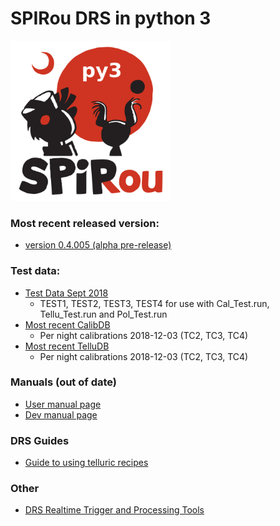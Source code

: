 # SPIRou DRS in python 3

<img src="./INTROOT/documentation/Figures/Logo_SPIRou-22.jpg" width="256"/>

### Most recent released version:
- [version 0.4.005 (alpha pre-release)](https://github.com/njcuk9999/spirou_py3/releases/tag/v0.4.005) 

### Test data:
- [Test Data Sept 2018](http://genesis.astro.umontreal.ca/neil/data/TestDataSept2018.tar.gz)
    - TEST1, TEST2, TEST3, TEST4 for use with Cal_Test.run, Tellu_Test.run and Pol_Test.run
- [Most recent CalibDB](http://genesis.astro.umontreal.ca/neil/data/tars/calibDB_2018_12_05.tar.gz)
    - Per night calibrations 2018-12-03 (TC2, TC3, TC4)
- [Most recent TelluDB](http://genesis.astro.umontreal.ca/neil/data/tars/telluDB_2018-12-03.tar.gz)
    - Per night calibrations 2018-12-03 (TC2, TC3, TC4)

### Manuals (out of date)
- [User manual page](./documentation/User_guide_spirou_drs.pdf "User manual page")
- [Dev manual page](./documentation/Dev_guide_spirou_drs.pdf "Developer manual page")

### DRS Guides
- [Guide to using telluric recipes](https://github.com/njcuk9999/spirou_py3/wiki/Guide-to-using-telluric-recipes)

### Other
- [DRS Realtime Trigger and Processing Tools](https://github.com/njcuk9999/spirou_py3/wiki/DRS-Realtime-Trigger-and-Processing-Tools)


